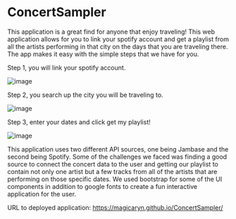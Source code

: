 # ConcertSampler

This application is a great find for anyone that enjoy traveling! This web application allows for you to link your spotify account and get a playlist from all the artists performing in that city on the days that you are traveling there. The app makes it easy with the simple steps that we have for you.

 Step 1, you will link your spotify account. 

 ![image](https://github.com/Magicaryn/ConcertSampler/assets/150097400/4dc40ded-826d-4921-8b95-e6e32d70ad33)

 Step 2, you search up the city you will be traveling to. 

![image](https://github.com/Magicaryn/ConcertSampler/assets/150097400/ce1d6c8a-20d6-4872-bf28-f9f3bfed829b)

 Step 3, enter your dates and click get my playlist! 

![image](https://github.com/Magicaryn/ConcertSampler/assets/150097400/f1d28249-b9a8-45c1-ae48-92b8dc42542e)

This application uses two different API sources, one being Jambase and the second being Spotify. Some of the challenges we faced was finding a good source to connect the concert data to the user and getting our playlist to contain not only one artist but a few tracks from all of the artists that are performing on those specific dates. We used bootstrap for some of the UI components in addition to google fonts to create a fun interactive application for the user.

URL to deployed application: https://magicaryn.github.io/ConcertSampler/

